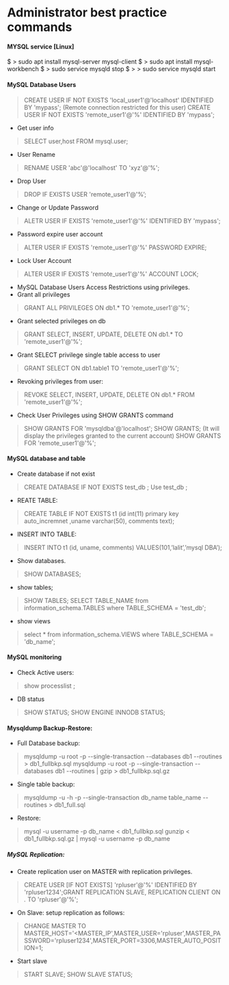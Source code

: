 # Administrator best practice commands

#### MYSQL service [Linux]
$ > sudo apt install mysql-server mysql-client
$ > sudo apt install mysql-workbench
$ > sudo service mysqld stop
$ > > sudo service mysqld start

#### MySQL Database Users
> CREATE USER IF NOT EXISTS 'local_user1'@'localhost' IDENTIFIED BY 'mypass'; (Remote connection restricted for this user)
> CREATE USER IF NOT EXISTS 'remote_user1'@'%' IDENTIFIED BY 'mypass';

- Get user info
> SELECT user,host FROM mysql.user;
- User Rename
> RENAME USER 'abc'@'localhost' TO 'xyz'@'%';
- Drop User
>  DROP IF EXISTS USER 'remote_user1'@'%’;
- Change or Update Password
> ALETR USER IF EXISTS 'remote_user1'@'%' IDENTIFIED BY 'mypass';
- Password expire user account
> ALTER USER IF EXISTS 'remote_user1'@'%' PASSWORD EXPIRE;
- Lock User Account
> ALTER USER IF EXISTS 'remote_user1'@'%' ACCOUNT LOCK;

- MySQL Database Users Access Restrictions using privileges.
- Grant all privileges
> GRANT ALL PRIVILEGES ON db1.* TO 'remote_user1'@'%';
- Grant selected privileges on db
> GRANT SELECT, INSERT, UPDATE, DELETE ON db1.* TO 'remote_user1'@'%';
- Grant SELECT privilege single table access to user
> GRANT SELECT ON db1.table1 TO 'remote_user1'@'%';
- Revoking privileges from user:
> REVOKE SELECT, INSERT, UPDATE, DELETE ON db1.* FROM 'remote_user1'@'%';
- Check User Privileges using SHOW GRANTS command
> SHOW GRANTS FOR 'mysqldba'@'localhost';
> SHOW GRANTS; (It will display the privileges granted to the current account)
> SHOW GRANTS FOR 'remote_user1'@'%';

#### MySQL database and table
- Create database if not exist
> CREATE DATABASE IF NOT EXISTS test_db ;
> Use test_db ;
- REATE TABLE:
> CREATE TABLE IF NOT EXISTS t1 (id int(11) primary key auto_incremnet ,uname varchar(50), comments text);
- INSERT INTO TABLE:
> INSERT INTO t1 (id, uname, comments) VALUES(101,’lalit’,’mysql DBA’);
- Show databases.
> SHOW DATABASES;
- show tables;
> SHOW TABLES;
> SELECT TABLE_NAME from information_schema.TABLES where TABLE_SCHEMA = 'test_db';
- show views
> select * from information_schema.VIEWS where TABLE_SCHEMA = 'db_name';

#### MySQL monitoring
- Check Active users:
> show processlist ;
- DB status
> SHOW STATUS;
> SHOW ENGINE INNODB STATUS;

#### Mysqldump  Backup-Restore:
- Full Database backup:
> mysqldump -u root  -p --single-transaction --databases db1  --routines > db1_fullbkp.sql
> mysqldump -u root  -p --single-transaction  --databases db1 --routines | gzip >  db1_fullbkp.sql.gz
- Single table backup:
> mysqldump -u  -h  -p --single-transaction db_name table_name --routines > db1_full.sql
- Restore:
> mysql -u username -p db_name < db1_fullbkp.sql
> gunzip < db1_fullbkp.sql.gz | mysql -u username -p db_name

##### MySQL Replication:
- Create replication user on MASTER with replication privileges.
> CREATE USER [IF NOT EXISTS] 'rpluser'@'%' IDENTIFIED BY 'rpluser1234';GRANT REPLICATION SLAVE, REPLICATION CLIENT ON *.* TO 'rpluser'@'%';
- On Slave: setup replication as follows:
> CHANGE MASTER TO MASTER_HOST='<MASTER_IP',MASTER_USER='rpluser',MASTER_PASSWORD='rpluser1234',MASTER_PORT=3306,MASTER_AUTO_POSITION=1;
- Start slave
> START SLAVE;
> SHOW SLAVE STATUS;

